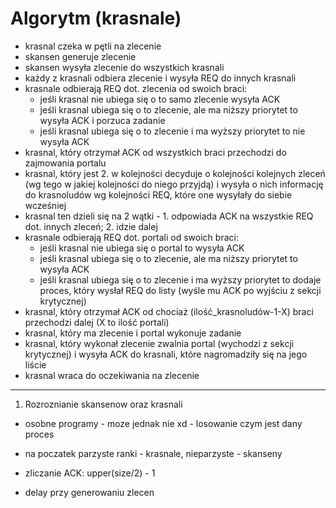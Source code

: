 # Algorytm (krasnale)

- krasnal czeka w pętli na zlecenie
- skansen generuje zlecenie
- skansen wysyła zlecenie do wszystkich krasnali
- każdy z krasnali odbiera zlecenie i wysyła REQ do innych krasnali
- krasnale odbierają REQ dot. zlecenia od swoich braci:
    - jeśli krasnal nie ubiega się o to samo zlecenie wysyła ACK
    - jeśli krasnal ubiega się o to zlecenie, ale ma niższy priorytet to wysyła ACK i porzuca zadanie
    - jeśli krasnal ubiega się o to zlecenie i ma wyższy priorytet to nie wysyła ACK
- krasnal, który otrzymał ACK od wszystkich braci przechodzi do zajmowania portalu
- krasnal, który jest 2. w kolejności decyduje o kolejności kolejnych zleceń (wg tego w jakiej kolejności do niego przyjdą) i wysyła o nich informację do krasnoludów wg kolejności REQ, które one wysyłały do siebie wcześniej
- krasnal ten dzieli się na 2 wątki - 1. odpowiada ACK na wszystkie REQ dot. innych zleceń; 2. idzie dalej
- krasnale odbierają REQ dot. portali od swoich braci:
    - jeśli krasnal nie ubiega się o portal to wysyła ACK
    - jeśli krasnal ubiega się o to zlecenie, ale ma niższy priorytet to wysyła ACK
    - jeśli krasnal ubiega się o to zlecenie i ma wyższy priorytet to dodaje proces, który wysłał REQ do listy (wyśle mu ACK po wyjściu z sekcji krytycznej)
- krasnal, który otrzymał ACK od chociaż (ilość_krasnoludów-1-X) braci przechodzi dalej (X to ilość portali)
- krasnal, który ma zlecenie i portal wykonuje zadanie
- krasnal, który wykonał zlecenie zwalnia portal (wychodzi z sekcji krytycznej) i wysyła ACK do krasnali, które nagromadziły się na jego liście
- krasnal wraca do oczekiwania na zlecenie

-------------------------------------------------------


1. Rozroznianie skansenow oraz krasnali
- osobne programy - moze jednak nie xd - losowanie czym jest dany proces

- na poczatek parzyste ranki - krasnale, nieparzyste - skanseny
- zliczanie ACK: upper(size/2) - 1
- delay przy generowaniu zlecen